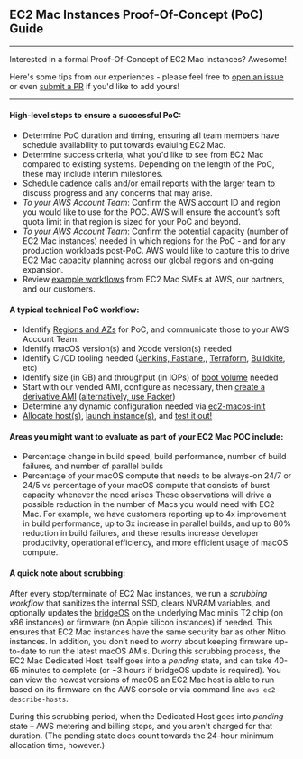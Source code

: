 ## **EC2 Mac Instances Proof-Of-Concept (PoC) Guide**
---
Interested in a formal Proof-Of-Concept of EC2 Mac instances? Awesome!

Here's some tips from our experiences - please feel free to [open an issue](https://github.com/aws-samples/amazon-ec2-mac-getting-started/issues/new/choose) or even [submit a PR](https://github.com/aws-samples/amazon-ec2-mac-getting-started/compare) if you'd like to add yours!

---

#### High-level steps to ensure a successful PoC:
* Determine PoC duration and timing, ensuring all team members have schedule availability to put towards evaluing EC2 Mac.
* Determine success criteria, what you'd like to see from EC2 Mac compared to existing systems. Depending on the length of the PoC, these may include interim milestones. 
* Schedule cadence calls and/or email reports with the larger team to discuss progress and any concerns that may arise.
* _To your AWS Account Team_: Confirm the AWS account ID and region you would like to use for the POC. AWS will ensure the account’s soft quota limit in that region is sized for your PoC and beyond.
* _To your AWS Account Team_: Confirm the potential capacity (number of EC2 Mac instances) needed in which regions for the PoC - and for any production workloads post-PoC. AWS would like to capture this to drive EC2 Mac capacity planning across our global regions and on-going expansion. 
* Review [example workflows](collateral.md) from EC2 Mac SMEs at AWS, our partners, and our customers.

#### A typical technical PoC workflow:
  * Identify [Regions and AZs](https://docs.aws.amazon.com/AWSEC2/latest/UserGuide/ec2-mac-instances.html#mac-instance-considerations) for PoC, and communicate those to your AWS Account Team.
  * Identify macOS version(s) and Xcode version(s) needed
  * Identify CI/CD tooling needed ([Jenkins, Fastlane,](https://aws.amazon.com/blogs/compute/unify-your-ios-mobile-app-ci-cd-pipeline-with-amazon-ec2-mac-instances-2/), [Terraform](https://github.com/terraform-aws-modules/terraform-aws-ec2-instance), [Buildkite](https://buildkite.com/docs/agent/v3/macos#main), etc)
  * Identify size (in GB) and throughput (in IOPs) of [boot volume](https://aws.amazon.com/ebs/volume-types/) needed
  * Start with our vended AMI, configure as necessary, then [create a derivative AMI](https://docs.aws.amazon.com/AWSEC2/latest/UserGuide/creating-an-ami-ebs.html) ([alternatively, use Packer](https://aws.amazon.com/blogs/compute/building-amazon-machine-images-amis-for-ec2-mac-instances-with-packer/))
  * Determine any dynamic configuration needed via [ec2-macos-init](https://github.com/aws/ec2-macos-init)
  * [Allocate host(s)](steps/01_allocate_host.md), [launch instance(s)](steps/02_launch_instance.md), and [test it out!](03_connect_and_enable.md)


#### Areas you might want to evaluate as part of your EC2 Mac POC include:
 * Percentage change in build speed, build performance, number of build failures, and number of parallel builds
 * Percentage of your macOS compute that needs to be always-on 24/7 or 24/5 vs percentage of your macOS compute that consists of burst capacity whenever the need arises
These observations will drive a possible reduction in the number of Macs you would need with EC2 Mac. For example, we have customers reporting up to 4x improvement in build performance, up to 3x increase in parallel builds, and up to 80% reduction in build failures, and these results increase developer productivity, operational efficiency, and more efficient usage of macOS compute.

#### A quick note about scrubbing:
 
After every stop/terminate of EC2 Mac instances, we run a _scrubbing workflow_ that sanitizes the internal SSD, clears NVRAM variables, and optionally updates the [bridgeOS](https://en.wikipedia.org/wiki/BridgeOS) on the underlying Mac mini’s T2 chip (on x86 instances) or firmware (on Apple silicon instances) if needed. This ensures that EC2 Mac instances have the same security bar as other Nitro instances. In addition, you don’t need to worry about keeping firmware up-to-date to run the latest macOS AMIs. During this scrubbing process, the EC2 Mac Dedicated Host itself goes into a _pending_ state, and can take 40-65 minutes to complete (or ~3 hours if bridgeOS update is required). You can view the newest versions of macOS an EC2 Mac host is able to run based on its firmware on the AWS console or via command line `aws ec2 describe-hosts`.

During this scrubbing period, when the Dedicated Host goes into _pending_ state – AWS metering and billing stops, and you aren't charged for that duration. (The pending state does count towards the 24-hour minimum allocation time, however.) 
  
<!-- TODO: Add Type-2 Virtualization here -->


